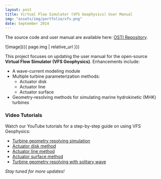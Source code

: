 ```yaml
---
layout: post
title: Virtual Flow Simulator (VFS Geophysics) User Manual  
img: "assets/img/portfolio/vfs.png"  
date: September 2014  
---
```


The source code and user manual are available here: [OSTI Repository](https://www.osti.gov/biblio/1997004).  

![image]({{ page.img | relative_url }})  

This project focuses on updating the user manual for the open-source **Virtual Flow Simulator (VFS Geophysics)**. Enhancements include:  

- A wave-current modeling module  
- Multiple turbine parameterization methods:  
  - Actuator disk  
  - Actuator line  
  - Actuator surface  
- Geometry-resolving methods for simulating marine hydrokinetic (MHK) turbines  

### Video Tutorials  

Watch our YouTube tutorials for a step-by-step guide on using VFS Geophysics:  

- [Turbine geometry resolving simulation](https://youtu.be/EV9pvWQRSC0)
- [Actuator disk method](https://youtu.be/tYO5VASpVSw) 
- [Actuator line method](https://youtu.be/OOc4nDtJAhQ)
- [Actuator surface method](https://youtu.be/pDuRRlfRC1k)
- [Turbine geometry resolving with solitary wave](https://youtu.be/lkqLnAahn2c)

*Stay tuned for more updates!*  
